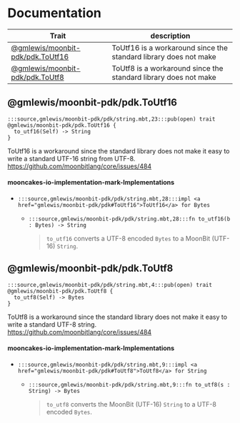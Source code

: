 # Documentation
|Trait|description|
|---|---|
|[@gmlewis/moonbit-pdk/pdk.ToUtf16](#@gmlewis/moonbit-pdk/pdk.ToUtf16)| ToUtf16 is a workaround since the standard library does not make|
|[@gmlewis/moonbit-pdk/pdk.ToUtf8](#@gmlewis/moonbit-pdk/pdk.ToUtf8)| ToUtf8 is a workaround since the standard library does not make|

## @gmlewis/moonbit-pdk/pdk.ToUtf16

```moonbit
:::source,gmlewis/moonbit-pdk/pdk/string.mbt,23:::pub(open) trait @gmlewis/moonbit-pdk/pdk.ToUtf16 {
  to_utf16(Self) -> String
}
```
 ToUtf16 is a workaround since the standard library does not make
it easy to write a standard UTF-16 string from UTF-8.
https://github.com/moonbitlang/core/issues/484

#### mooncakes-io-implementation-mark-Implementations
- ```moonbit
  :::source,gmlewis/moonbit-pdk/pdk/string.mbt,28:::impl <a href="gmlewis/moonbit-pdk/pdk#ToUtf16">ToUtf16</a> for Bytes
  ```
  > 
  * ```moonbit
    :::source,gmlewis/moonbit-pdk/pdk/string.mbt,28:::fn to_utf16(b : Bytes) -> String
    ```
    >  `to_utf16` converts a UTF-8 encoded `Bytes` to a MoonBit (UTF-16) `String`.

## @gmlewis/moonbit-pdk/pdk.ToUtf8

```moonbit
:::source,gmlewis/moonbit-pdk/pdk/string.mbt,4:::pub(open) trait @gmlewis/moonbit-pdk/pdk.ToUtf8 {
  to_utf8(Self) -> Bytes
}
```
 ToUtf8 is a workaround since the standard library does not make
it easy to write a standard UTF-8 string.
https://github.com/moonbitlang/core/issues/484

#### mooncakes-io-implementation-mark-Implementations
- ```moonbit
  :::source,gmlewis/moonbit-pdk/pdk/string.mbt,9:::impl <a href="gmlewis/moonbit-pdk/pdk#ToUtf8">ToUtf8</a> for String
  ```
  > 
  * ```moonbit
    :::source,gmlewis/moonbit-pdk/pdk/string.mbt,9:::fn to_utf8(s : String) -> Bytes
    ```
    >  `to_utf8` converts the MoonBit (UTF-16) `String` to a UTF-8 encoded `Bytes`.
